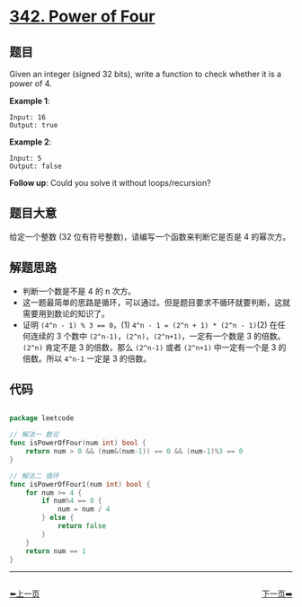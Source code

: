 # [342. Power of Four](https://leetcode.com/problems/power-of-four/)


## 题目

Given an integer (signed 32 bits), write a function to check whether it is a power of 4.

**Example 1**:

    Input: 16
    Output: true

**Example 2**:

    Input: 5
    Output: false

**Follow up**: Could you solve it without loops/recursion?

## 题目大意

给定一个整数 (32 位有符号整数)，请编写一个函数来判断它是否是 4 的幂次方。


## 解题思路

- 判断一个数是不是 4 的 n 次方。
- 这一题最简单的思路是循环，可以通过。但是题目要求不循环就要判断，这就需要用到数论的知识了。
- 证明 `(4^n - 1) % 3 == 0`，(1) `4^n - 1 = (2^n + 1) * (2^n - 1)`(2) 在任何连续的 3  个数中 `(2^n-1)`，`(2^n)`，`(2^n+1)`，一定有一个数是 3 的倍数。`(2^n)` 肯定不是 3 的倍数，那么 `(2^n-1)` 或者 `(2^n+1)` 中一定有一个是 3 的倍数。所以 `4^n-1` 一定是 3 的倍数。


## 代码

```go

package leetcode

// 解法一 数论
func isPowerOfFour(num int) bool {
	return num > 0 && (num&(num-1)) == 0 && (num-1)%3 == 0
}

// 解法二 循环
func isPowerOfFour1(num int) bool {
	for num >= 4 {
		if num%4 == 0 {
			num = num / 4
		} else {
			return false
		}
	}
	return num == 1
}

```


----------------------------------------------
<div style="display: flex;justify-content: space-between;align-items: center;">
<p><a href="https://books.halfrost.com/leetcode/ChapterFour/0338.Counting-Bits/">⬅️上一页</a></p>
<p><a href="https://books.halfrost.com/leetcode/ChapterFour/0343.Integer-Break/">下一页➡️</a></p>
</div>
